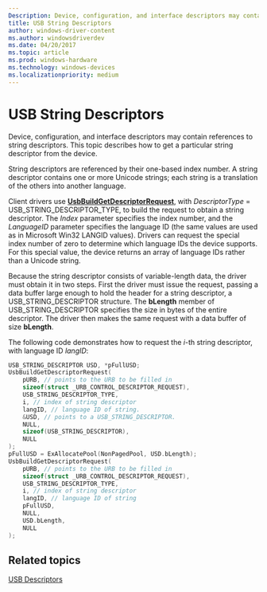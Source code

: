 ```yaml
---
Description: Device, configuration, and interface descriptors may contain references to string descriptors. This topic describes how to get a particular string descriptor from the device.
title: USB String Descriptors
author: windows-driver-content
ms.author: windowsdriverdev
ms.date: 04/20/2017
ms.topic: article
ms.prod: windows-hardware
ms.technology: windows-devices
ms.localizationpriority: medium
---
```


# USB String Descriptors


Device, configuration, and interface descriptors may contain references to string descriptors. This topic describes how to get a particular string descriptor from the device.




String descriptors are referenced by their one-based index number. A string descriptor contains one or more Unicode strings; each string is a translation of the others into another language.

Client drivers use [**UsbBuildGetDescriptorRequest**](https://msdn.microsoft.com/library/windows/hardware/ff538943), with *DescriptorType* = USB\_STRING\_DESCRIPTOR\_TYPE, to build the request to obtain a string descriptor. The *Index* parameter specifies the index number, and the *LanguageID* parameter specifies the language ID (the same values are used as in Microsoft Win32 LANGID values). Drivers can request the special index number of zero to determine which language IDs the device supports. For this special value, the device returns an array of language IDs rather than a Unicode string.

Because the string descriptor consists of variable-length data, the driver must obtain it in two steps. First the driver must issue the request, passing a data buffer large enough to hold the header for a string descriptor, a USB\_STRING\_DESCRIPTOR structure. The **bLength** member of USB\_STRING\_DESCRIPTOR specifies the size in bytes of the entire descriptor. The driver then makes the same request with a data buffer of size **bLength**.

The following code demonstrates how to request the *i*-th string descriptor, with language ID *langID*:

```cpp
USB_STRING_DESCRIPTOR USD, *pFullUSD;
UsbBuildGetDescriptorRequest(
    pURB, // points to the URB to be filled in
    sizeof(struct _URB_CONTROL_DESCRIPTOR_REQUEST),
    USB_STRING_DESCRIPTOR_TYPE,
    i, // index of string descriptor
    langID, // language ID of string.
    &USD, // points to a USB_STRING_DESCRIPTOR.
    NULL,
    sizeof(USB_STRING_DESCRIPTOR),
    NULL
);
pFullUSD = ExAllocatePool(NonPagedPool, USD.bLength);
UsbBuildGetDescriptorRequest(
    pURB, // points to the URB to be filled in
    sizeof(struct _URB_CONTROL_DESCRIPTOR_REQUEST),
    USB_STRING_DESCRIPTOR_TYPE,
    i, // index of string descriptor
    langID, // language ID of string
    pFullUSD,
    NULL,
    USD.bLength,
    NULL
);
```

## Related topics
[USB Descriptors](usb-descriptors.md)  



